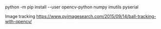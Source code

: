 python -m pip install --user opencv-python numpy imutils pyserial


Image tracking 
https://www.pyimagesearch.com/2015/09/14/ball-tracking-with-opencv/